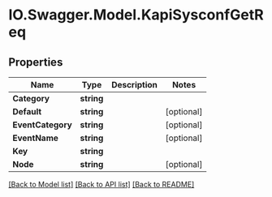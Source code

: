 # IO.Swagger.Model.KapiSysconfGetReq
## Properties

Name | Type | Description | Notes
------------ | ------------- | ------------- | -------------
**Category** | **string** |  | 
**Default** | **string** |  | [optional] 
**EventCategory** | **string** |  | [optional] 
**EventName** | **string** |  | [optional] 
**Key** | **string** |  | 
**Node** | **string** |  | [optional] 

[[Back to Model list]](../README.md#documentation-for-models) [[Back to API list]](../README.md#documentation-for-api-endpoints) [[Back to README]](../README.md)


